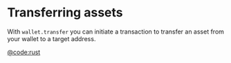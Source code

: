 # Transferring assets

With `wallet.transfer` you can initiate a transaction to transfer an asset from your wallet to a target address.

[@code:rust](./packages/wallet/src/transfer.test.ts#typedoc:wallet-transfer)
